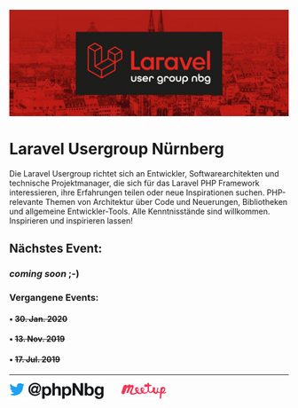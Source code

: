 ![Logo](https://raw.githubusercontent.com/real-media-technic-staudacher/laravel-usergroup-nuernberg/master/.github/logo.jpg "Logo")

# Laravel Usergroup Nürnberg
Die Laravel Usergroup richtet sich an Entwickler, Softwarearchitekten und technische Projektmanager, die sich für das Laravel PHP Framework interessieren, ihre Erfahrungen teilen oder neue Inspirationen suchen. PHP-relevante Themen von Architektur über Code und Neuerungen, Bibliotheken und allgemeine Entwickler-Tools. Alle Kenntnisstände sind willkommen. Inspirieren und inspirieren lassen!

## Nächstes Event:
### *coming soon* ;-)

### Vergangene Events:
#### • ~~30. Jan. 2020~~
#### • ~~13. Nov. 2019~~
#### • ~~17. Jul. 2019~~

---

[![@phpNbg](https://raw.githubusercontent.com/real-media-technic-staudacher/laravel-usergroup-nuernberg/master/.github/twitter.png "@phpNbg")](https://twitter.com/PhpNbg) &nbsp;&nbsp;&nbsp;&nbsp;&nbsp;&nbsp;
[![meetup](https://raw.githubusercontent.com/real-media-technic-staudacher/laravel-usergroup-nuernberg/master/.github/meetup.png "Laravel Usergroup Nürnberg")](https://www.meetup.com/de-DE/Laravel-Usergroup-Nurnberg/)
